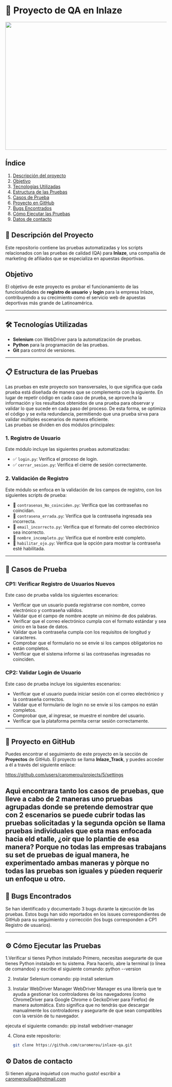 # 🚀 Proyecto de QA en Inlaze

<img src="https://th.bing.com/th/id/OIP.Nl1SszF1F9c-Y0t083n0FgHaFS?rs=1&pid=ImgDetMain" width="800" height="400">

## Índice

1. [Descripción del proyecto](#descripción-del-proyecto)
2. [Objetivo](#objetivo)
3. [Tecnologías Utilizadas](#tecnologías-utilizadas)
4. [Estructura de las Pruebas](#estructura-de-las-pruebas)
5. [Casos de Prueba](#casos-de-prueba)
6. [Proyecto en GitHub](#proyecto-en-github)
7. [Bugs Encontrados](#bugs-encontrados)
8. [Cómo Ejecutar las Pruebas](#cómo-ejecutar-las-pruebas)
9. [Datos de contacto](#datos-de-contacto)

## 📜 Descripción del Proyecto

Este repositorio contiene las pruebas automatizadas y los scripts relacionados con las pruebas de calidad (QA) para **Inlaze**, una compañía de marketing de afiliados que se especializa en apuestas deportivas.

## Objetivo

El objetivo de este proyecto es probar el funcionamiento de las funcionalidades de **registro de usuario** y **login** para la empresa Inlaze, contribuyendo a su crecimiento como el servicio web de apuestas deportivas más grande de Latinoamérica.

---

## 🛠 Tecnologías Utilizadas

- **Selenium** con WebDriver para la automatización de pruebas.
- **Python** para la programación de las pruebas.
- **Git** para control de versiones.

---

## 📋 Estructura de las Pruebas
Las pruebas en este proyecto son transversales, lo que significa que cada prueba está diseñada de manera que se complementa con la siguiente. En lugar de repetir código en cada caso de prueba, se aprovecha la información y los resultados obtenidos de una prueba para observar y validar lo que sucede en cada paso del proceso. De esta forma, se optimiza el código y se evita redundancia, permitiendo que una prueba sirva para validar múltiples escenarios de manera eficiente.
<br>
Las pruebas se dividen en dos módulos principales:

### 1. **Registro de Usuario**
Este módulo incluye las siguientes pruebas automatizadas:

- ✅ `login.py`: Verifica el proceso de login.
- ✅ `cerrar_sesion.py`: Verifica el cierre de sesión correctamente.

### 2. **Validación de Registro**
Este módulo se enfoca en la validación de los campos de registro, con los siguientes scripts de prueba:

- 🔑 `contrasenas_No_coinciden.py`: Verifica que las contraseñas no coincidan.
- 🔑 `contrasena_errada.py`: Verifica que la contraseña ingresada sea incorrecta.
- 🔑 `email_incorrecto.py`: Verifica que el formato del correo electrónico sea incorrecto.
- 🔑 `nombre_incompleto.py`: Verifica que el nombre esté completo.
- 🔑 `habilitar_ojo.py`: Verifica que la opción para mostrar la contraseña esté habilitada.

---

## 📝 Casos de Prueba

### CP1: Verificar Registro de Usuarios Nuevos

Este caso de prueba valida los siguientes escenarios:

- Verificar que un usuario pueda registrarse con nombre, correo electrónico y contraseña válidos.
- Validar que el campo de nombre acepte un mínimo de dos palabras.
- Verificar que el correo electrónico cumpla con el formato estándar y sea único en la base de datos.
- Validar que la contraseña cumpla con los requisitos de longitud y caracteres.
- Comprobar que el formulario no se envíe si los campos obligatorios no están completos.
- Verificar que el sistema informe si las contraseñas ingresadas no coinciden.

### CP2: Validar Login de Usuario

Este caso de prueba incluye los siguientes escenarios:

- Verificar que el usuario pueda iniciar sesión con el correo electrónico y la contraseña correctos.
- Validar que el formulario de login no se envíe si los campos no están completos.
- Comprobar que, al ingresar, se muestre el nombre del usuario.
- Verificar que la plataforma permita cerrar sesión correctamente.

---

## 📂 Proyecto en GitHub

Puedes encontrar el seguimiento de este proyecto en la sección de **Proyectos** de GitHub. El proyecto se llama **Inlaze_Track**, y puedes acceder a él a través del siguiente enlace:

https://github.com/users/caromerou/projects/5/settings

Aquì encontrara tanto los casos de pruebas, que lleve a cabo de 2 maneras uno pruebas agrupadas donde se pretende demostrar que con 2 escenarios se puede cubrir todas las pruebas solicitadas y la segunda opciòn se llama pruebas individuales que esta mas enfocada hacia eld etalle, ¿oir que lo plantie de esa manera? Porque no todas las empresas trabajans su set de pruebas de igual manera, he experimentado ambas maneras y pòrque no todas las pruebas son iguales y pùeden requerir un enfoque u otro. 
---

## 🐞 Bugs Encontrados

Se han identificado y documentado 3 bugs durante la ejecución de las pruebas. Estos bugs han sido reportados en los issues correspondientes de GitHub para su seguimiento y corrección (los bugs corresponden a CP1 Registro de usuarios).

---

## ⚙️ Cómo Ejecutar las Pruebas

1.Verificar si tienes Python instalado
Primero, necesitas asegurarte de que tienes Python instalado en tu sistema. Para hacerlo, abre la terminal (o línea de comandos) y escribe el siguiente comando: python --version


2. Instalar Selenium
comando: pip install selenium


3. Instalar WebDriver Manager
WebDriver Manager es una librería que te ayuda a gestionar los controladores de los navegadores (como ChromeDriver para Google Chrome o GeckoDriver para Firefox) de manera automática. Esto significa que no tendrás que descargar manualmente los controladores y asegurarte de que sean compatibles con la versión de tu navegador.

ejecuta el siguiente comando:
pip install webdriver-manager


4. Clona este repositorio:
   ```bash
   git clone https://github.com/caromerou/inlaze-qa.git

## ⚙️ Datos de contacto 
Si tienen alguna inquietud con mucho gusto! escribir a caromeroulloa@hotmail.com 
